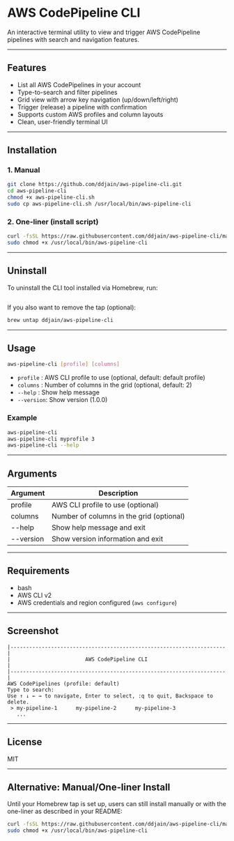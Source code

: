 # AWS CodePipeline CLI

An interactive terminal utility to view and trigger AWS CodePipeline pipelines with search and navigation features.

---

## Features
- List all AWS CodePipelines in your account
- Type-to-search and filter pipelines
- Grid view with arrow key navigation (up/down/left/right)
- Trigger (release) a pipeline with confirmation
- Supports custom AWS profiles and column layouts
- Clean, user-friendly terminal UI

---

## Installation

### 1. Manual
```sh
git clone https://github.com/ddjain/aws-pipeline-cli.git
cd aws-pipeline-cli
chmod +x aws-pipeline-cli.sh
sudo cp aws-pipeline-cli.sh /usr/local/bin/aws-pipeline-cli
```

### 2. One-liner (install script)
```sh
curl -fsSL https://raw.githubusercontent.com/ddjain/aws-pipeline-cli/main/aws-pipeline-cli.sh -o /usr/local/bin/aws-pipeline-cli
sudo chmod +x /usr/local/bin/aws-pipeline-cli
```


---

## Uninstall

To uninstall the CLI tool installed via Homebrew, run:

```sh
```

If you also want to remove the tap (optional):

```sh
brew untap ddjain/aws-pipeline-cli
```

---

## Usage

```sh
aws-pipeline-cli [profile] [columns]
```

- `profile`  : AWS CLI profile to use (optional, default: default profile)
- `columns`  : Number of columns in the grid (optional, default: 2)
- `--help`   : Show help message
- `--version`: Show version (1.0.0)

### Example
```sh
aws-pipeline-cli
aws-pipeline-cli myprofile 3
aws-pipeline-cli --help
```

---

## Arguments
| Argument     | Description                                      |
|--------------|--------------------------------------------------|
| profile      | AWS CLI profile to use (optional)                |
| columns      | Number of columns in the grid (optional)         |
| --help       | Show help message and exit                       |
| --version    | Show version information and exit                |

---

## Requirements
- bash
- AWS CLI v2
- AWS credentials and region configured (`aws configure`)

---

## Screenshot
```
|---------------------------------------------------------------------|
|                        AWS CodePipeline CLI                         |
|---------------------------------------------------------------------|
AWS CodePipelines (profile: default)
Type to search: 
Use ↑ ↓ ← → to navigate, Enter to select, :q to quit, Backspace to delete.
 > my-pipeline-1      my-pipeline-2      my-pipeline-3
   ...
```

---

## License
MIT 

---


## Alternative: Manual/One-liner Install

Until your Homebrew tap is set up, users can still install manually or with the one-liner as described in your README:

```sh
curl -fsSL https://raw.githubusercontent.com/ddjain/aws-pipeline-cli/main/aws-pipeline-cli.sh -o /usr/local/bin/aws-pipeline-cli
sudo chmod +x /usr/local/bin/aws-pipeline-cli
```
